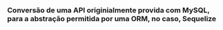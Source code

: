 ### Conversão de uma API originialmente provida com MySQL, para a abstração permitida por uma ORM, no caso, Sequelize